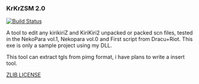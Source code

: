 ### KrKrZSM 2.0
[![Build Status](https://travis-ci.org/ForumHulp/pageaddon.svg?branch=master)](http://katawa.url.ph)

A tool to edit any kirikiriZ and KiriKiri2 unpacked or packed scn files, tested in the NekoPara vol.1, Nekopara vol.0 and First script from Dracu+Riot. This exe is only a sample project using my DLL.

This tool can extract tgls from pimg format, i have plans to write a insert tool.

[ZLIB LICENSE](https://raw.githubusercontent.com/marcussacana/KrKrZSceneManager/master/KrKrSceneManager/Zlib/license.txt)
